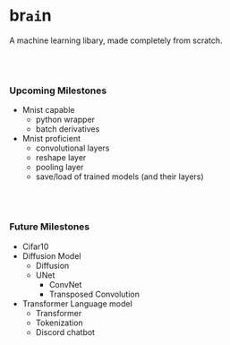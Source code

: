 # br`ai`n
A machine learning libary, made completely from scratch.

<br></br>
### Upcoming Milestones
- Mnist capable
    - python wrapper
    - batch derivatives
- Mnist proficient
    - convolutional layers
    - reshape layer
    - pooling layer
    - save/load of trained models (and their layers)

<br></br>
### Future Milestones
- Cifar10
- Diffusion Model
    - Diffusion
    - UNet
        - ConvNet
        - Transposed Convolution
- Transformer Language model
    - Transformer
    - Tokenization
    - Discord chatbot
